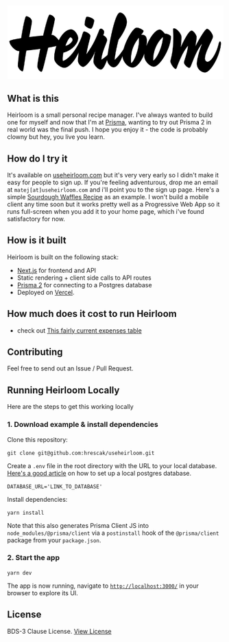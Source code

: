![Heirloom](https://raw.githubusercontent.com/hrescak/useheirloom/f45153db02beed454a67965ff13445dea18e245f/public/images/heirloom.svg)

## What is this

Heirloom is a small personal recipe manager. I've always wanted to build one for myself and now that I'm at [Prisma](https://prisma.io), wanting to try out Prisma 2 in real world was the final push. I hope you enjoy it - the code is probably clowny but hey, you live you learn.

## How do I try it

It's available on [useheirloom.com](https://useheirloom.com) but it's very very early so I didn't make it easy for people to sign up. If you're feeling adventurous, drop me an email at `matej[at]useheirloom.com` and i'll point you to the sign up page. Here's a simple [Sourdough Waffles Recipe](https://useheirloom.com/r/sourdough-waffles) as an example. I won't build a mobile client any time soon but it works pretty well as a Progressive Web App so it runs full-screen when you add it to your home page, which i've found satisfactory for now.

## How is it built

Heirloom is built on the following stack:

- [Next.js](https://nextjs.org) for frontend and API
- Static rendering + client side calls to API routes
- [Prisma 2](https://prisma.io) for connecting to a Postgres database
- Deployed on [Vercel](https://vercel.com).

## How much does it cost to run Heirloom

- check out [This fairly current expenses table](https://github.com/hrescak/useheirloom/blob/master/EXPENSES.MD)

## Contributing

Feel free to send out an Issue / Pull Request.

## Running Heirloom Locally

Here are the steps to get this working locally

### 1. Download example & install dependencies

Clone this repository:

```
git clone git@github.com:hrescak/useheirloom.git
```

Create a `.env` file in the root directory with the URL to your local database. [Here's a good article](https://www.prisma.io/docs/guides/database-workflows/setting-up-a-database/postgresql) on how to set up a local postgres database.

```
DATABASE_URL='LINK_TO_DATABASE'
```

Install dependencies:

```
yarn install
```

Note that this also generates Prisma Client JS into `node_modules/@prisma/client` via a `postinstall` hook of the `@prisma/client` package from your `package.json`.

### 2. Start the app

```
yarn dev
```

The app is now running, navigate to [`http://localhost:3000/`](http://localhost:3000/) in your browser to explore its UI.

## License

BDS-3 Clause License. [View License](https://github.com/hrescak/useheirloom/blob/master/LICENSE)
